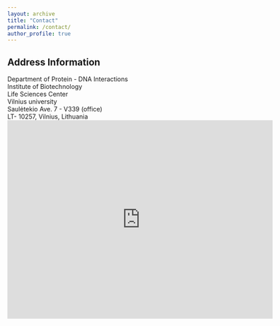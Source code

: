 ```yaml
---
layout: archive
title: "Contact"
permalink: /contact/
author_profile: true
---
```


<h2> Address Information </h2>
Department of Protein - DNA Interactions <br>
Institute of Biotechnology <br>
Life Sciences Center <br>
Vilnius university <br>
Saulėtekio Ave. 7 - V339 (office) <br>
LT- 10257, Vilnius, Lithuania <br>

<div>

<iframe src="https://www.google.com/maps/place/Vilnius+University+Life+Sciences+Centre/@54.7222638,25.3241684,17z/data=!3m1!4b1!4m5!3m4!1s0x46dd96c3ad78fac9:0xfb251071483a453c!8m2!3d54.7222638!4d25.3263571" width="600" height="450" frameborder="0" style="border:0;" allowfullscreen=""></iframe>

<!--- <img src="{{ "LMCB.jpg" | prepend: "/images/" | prepend: base_path }}" alt=""> --->
